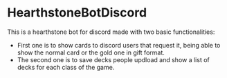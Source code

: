 # HearthstoneBotDiscord
This is a hearthstone bot for discord made with two basic functionalities:
- First one is to show cards to discord users that request it, being able to show the normal card or the gold one in gift format.
- The second one is to save decks people updload and show a list of decks for each class of the game.
